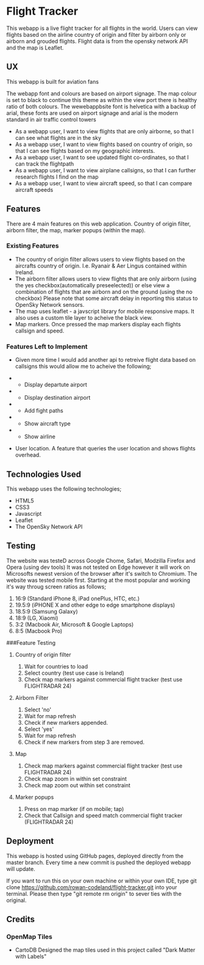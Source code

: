 # Flight Tracker
This webapp is a live flight tracker for all flights in the world. Users can view flights based on the airline country of origin and filter by airborn only or airborn and grouded flights. Flight data is from the opensky network API and the map is Leaflet.

## UX

This webapp is built for aviation fans

The webapp font and colours are based on airport signage. The map colour is set to black to continue this theme as within the view port there is healthy ratio of both colours.
The wewebappbsite font is helvetica with a backup of arial, these fonts are used on airport signage and arial is the modern standard in air traffic control towers

- As a webapp user, I want to view flights that are only airborne, so that I can see what flights are in the sky
- As a webapp user, I want to view flights based on country of origin, so that I can see flights based on my geographic interests.
- As a webapp user, I want to see updated flight co-ordinates, so that I can track the flightpath
- As a webapp user, I want to view airplane callsigns, so that I can further research flights I find on the map
- As a webapp user, I want to view aircraft speed, so that I can compare aircraft speeds


## Features
There are 4 main features on this web application. Country of origin filter, airborn filter, the map, marker popups (within the map).
 
### Existing Features
- The country of origin filter allows users to view flights based on the aircrafts country of origin. I.e. Ryanair & Aer Lingus contained within Ireland.
- The airborn filter allows users to view flights that are only airborn (using the yes checkbox(automatically preseelected)) or else view a combination of flights that are airborn and on the ground (using the no checkbox) Please note that some aircraft delay in reporting this status to OpenSky Network sensors.
- The map uses leaflet - a javscript library for mobile responsive maps. It also uses a custom tile layer to acheive the black view.
- Map markers. Once pressed the map markers display each flights callsign and speed.

### Features Left to Implement
- Given more time I would add another api to retreive flight data based on callsigns this would allow me to acheive the following;
- - Display departute airport
- - Display destination airport
- - Add fight paths
- - Show aircraft type
- - Show airline

- User location. A feature that queries the user location and shows flights overhead.

## Technologies Used

This webapp uses the following technologies;

- HTML5
- CSS3
- Javascript
- Leaflet
- The OpenSky Network API


## Testing
The website was testeD across Google Chome, Safari, Modzilla Firefox and Opera (using dev tools) It was not tested on Edge however it will work on Microsofts newest version of the browser after it's switch to Chromium.
The website was tested mobile first. Starting at the most popular and working it's way throug screen ratios as follows;

1. 16:9 (Standard iPhone 8, iPad onePlus, HTC, etc.)
2. 19.5:9 (iPHONE X and other edge to edge smartphone displays)
3. 18.5:9 (Samsung Galaxy)
4. 18:9 (LG, Xiaomi)
5. 3:2 (Macbook Air, Microsoft & Google Laptops)
6. 8:5 (Macbook Pro)

###Feature Testing

1. Country of origin filter
    1. Wait for countries to load
    2. Select country (test use case is Ireland)
    3. Check map markers against commercial flight tracker (test use FLIGHTRADAR 24)

2. Airborn Filter
    1. Select 'no'
    2. Wait for map refresh
    3. Check if new markers appended.
    4. Select 'yes' 
    5. Wait for map refresh
    6. Check if new markers from step 3 are removed.

3. Map
    1. Check map markers against commercial flight tracker (test use FLIGHTRADAR 24)
    2. Check map zoom in within set constraint
    3. Check map zoom out within set constraint

4. Marker popups
    1. Press on map marker (if on mobile; tap)
    2. Check that Callsign and speed match commercial flight tracker (FLIGHTRADAR 24)


## Deployment

This webapp is hosted using GitHub pages, deployed directly from the master branch. Every time a new commit is pushed the deployed webapp will update.

If you want to run this on your own machine or within your own IDE, type git clone https://github.com/rowan-codeland/flight-tracker.git into your terminal. Please then type "git remote rm origin" to sever ties with the original.

## Credits

### OpenMap Tiles
- CartoDB Designed the map tiles used in this project called "Dark Matter with Labels"

